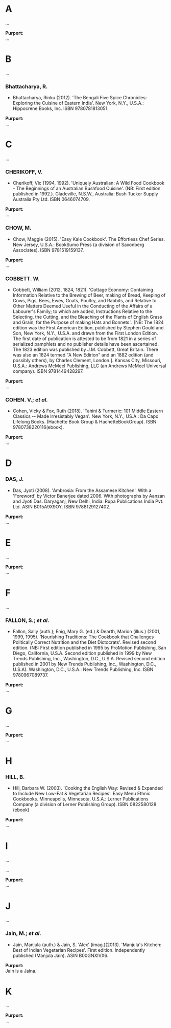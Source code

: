 # A #

...

**Purport:**<br>
...

# B #

...

### Bhattacharya, R. ###

* Bhattacharya, Rinku (2012). 'The Bengali Five Spice Chronicles: Exploring the Cuisine of Eastern India'. New York, N.Y., U.S.A.: Hippocrene Books, Inc. ISBN 9780781813051.

**Purport:**<br>
...

# C #

...

### CHERIKOFF, V. ###

* Cherikoff, Vic (1994, 1992). 'Uniquely Australian: A Wild Food Cookbook - The Beginnings of an Australian Bushfood Cuisine'. (NB: First edition published in 1992.). Gladeville, N.S.W., Australia: Bush Tucker Supply Australia Pty Ltd. ISBN 0646074709.

**Purport:**<br>
...

### CHOW, M. ###

* Chow, Maggie (2015). 'Easy Kale Cookbook'. The Effortless Chef Series. New Jersey, U.S.A.: BookSumo Press (a division of Saxonberg Associates). ISBN 9781519159137.

**Purport:**<br>
...

### COBBETT. W. ###

* Cobbett, William (2012, 1824, 1821). 'Cottage Economy: Containing Information Relative to the Brewing of Beer, making of Bread, Keeping of Cows, Pigs, Bees, Ewes, Goats, Poultry, and Rabbits, and Relative to Other Matters Deemed Useful in the Conducting of the Affairs of a Labourer's Family; to which are added, Instructions Relative to the Selecting, the Cutting, and the Bleaching of the Plants of English Grass and Grain, for the Purpose of making Hats and Bonnets.'. \[NB: The 1824 edition was the First American Edition, published by Stephen Gould and Son, New York, N.Y., U.S.A. and drawn from the First London Edition. The first date of publication is attested to be from 1821 in a series of serialized pamphlets and no publisher details have been ascertained. The 1823 edition was published by J.M. Cobbett, Great Britain. There was also an 1824 termed "A New Edirion" and an 1882 edition (and possibly others), by Charles Clement, London.]. Kansas City, Missouri, U.S.A.: Andrews McMeel Publishing, LLC (an Andrews McMeel Universal company). ISBN 9781449428297.

**Purport:**<br>
...

### COHEN. V.; *et al.* ###

* Cohen, Vicky & Fox, Ruth (2018). 'Tahini & Turmeric: 101 Middle Eastern Classics -- Made Irresistably Vegan'. New York, N.Y., US.A.: Da Capo Lifelong Books. (Hachette Book Group & HachetteBookGroup). ISBN  9780738220116(ebook).

**Purport:**<br>
...



# D #

### DAS, J. ###

* Das, Jyoti (2008). 'Ambrosia: From the Assamese Kitchen'. With a 'Foreword' by Victor Banerjee dated 2006. With photographs by Aanzan and Jyoti Das. Daryaganj, New Delhi, India: Rupa Publications India Pvt. Ltd. ASIN B015A9X9OY. ISBN 9788129127402.

**Purport:**<br>
...

# E #


...

**Purport:**<br>
...

# F #

...

### FALLON, S.; *et al.* ###

* Fallon, Sally (auth.); Enig, Mary G. (ed.) & Dearth, Marion (illus.) (2001, 1999, 1995). 'Nourishing Traditions: The Cookbook that Challenges Politically Correct Nutrition and the Diet Dictocrats'. Revised second edition. (NB: First edition published in 1995 by ProMotion Publishing, San Diego, California, U.S.A. Second edition published in 1999 by New Trends Publishing, Inc., Washington, D.C., U.S.A. Revised second edition published in 2001 by New Trends Publishing, Inc., Washington, D.C., U.S.A). Washington, D.C., U.S.A.: New Trends Publishing, Inc. ISBN 9780967089737.

**Purport:**<br>
...

# G #

...

**Purport:**<br>
...

# H #

### HILL, B. ###

* Hill, Barbara W. (2003). 'Cooking the English Way: Revised & Expanded to Include New Low-Fat & Vegetarian Recipes'. Easy Menu Ethnic Cookbooks. Minneapolis, Minnesota, U.S.A.: Lerner Publications Company (a division of Lerner Publishing Group). ISBN 0822580128 (ebook)

**Purport:**<br>
...

# I #

...

...

**Purport:**<br>
...

# J #

...

### Jain, M.; *et al.* ###

* Jain, Manjula (auth.) & Jain, S. 'Alex' (imag.)(2013). 'Manjula's Kitchen: Best of Indian Vegetarian Recipes'. First edition. Independently published (Manjula Jain). ASIN B00GNXIVX6.

**Purport:**<br>
Jain is a Jaina.

# K #

...


**Purport:**<br>
...
